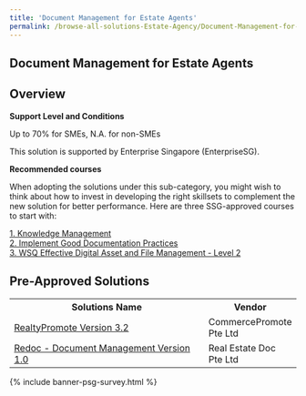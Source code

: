 ```yaml
---
title: 'Document Management for Estate Agents'
permalink: /browse-all-solutions-Estate-Agency/Document-Management-for-Estate-Agents
---
```


## Document Management for Estate Agents
## Overview

**Support Level and Conditions**

Up to 70% for SMEs, N.A. for non-SMEs

This solution is supported by Enterprise Singapore (EnterpriseSG).

**Recommended courses**

When adopting the solutions under this sub-category, you might wish to think about how to invest in developing the right skillsets to complement the new solution for better performance. Here are three SSG-approved courses to start with:

<a href='https://sfec.enterprisejobskills.gov.sg/Course_Internet/CourseDetail.aspx?CoursesReferenceNumber=TGS-2021004604'  target='_blank' rel='noopener'>1. Knowledge Management</a><br>
<a href='https://sfec.enterprisejobskills.gov.sg/Course_Internet/CourseDetail.aspx?CoursesReferenceNumber=TGS-2015500446'  target='_blank' rel='noopener'>2. Implement Good Documentation Practices</a><br>
<a href='https://sfec.enterprisejobskills.gov.sg/Course_Internet/CourseDetail.aspx?CoursesReferenceNumber=TGS-2020505798'  target='_blank' rel='noopener'>3. WSQ Effective Digital Asset and File Management - Level 2</a><br>

## Pre-Approved Solutions

<table>
<tr>
<th style='width: auto;'><b>Solutions Name</b></th>
<th style='width: 30%;'><b>Vendor</b></th>
</tr>
<tr>
<td><a href='/productivity-solutions-grant/solutionrepo/solution2210' target='_blank'>RealtyPromote Version 3.2</a><br></td>
<td>CommercePromote Pte Ltd</td>
</tr>
<tr>
<td><a href='/productivity-solutions-grant/solutionrepo/solution3855' target='_blank'>Redoc - Document Management Version 1.0</a><br></td>
<td>Real Estate Doc Pte Ltd</td>
</tr>
</table>

{% include banner-psg-survey.html %}
